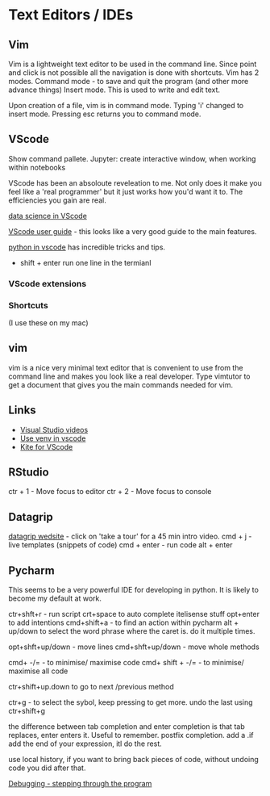 # Text Editors / IDEs

## Vim
Vim is a lightweight text editor to be used in the command line. Since point and click is not possible all the
navigation is done with shortcuts.
Vim has 2 modes.
Command mode - to save and quit the program (and other more advance things)
Insert mode. This is used to write and edit text.

Upon creation of a file, vim is in command mode. Typing 'i' changed to insert mode.
Pressing esc returns you to command mode.

## VScode
Show command pallete. Jupyter: create interactive window, when working within notebooks

VScode has been an absoloute reveleation to me. Not only does it make you feel like a 'real programmer' but it just works how you'd want it to. The efficiencies you gain are real. 

[data science in VScode](https://code.visualstudio.com/docs/datascience/overview)

[VScode user guide](https://code.visualstudio.com/docs/editor/codebasics) - this looks like a very good guide to the main features.

[python in vscode](https://code.visualstudio.com/docs/python/editing) has incredible tricks and tips. 

* shift + enter
run one line in the termianl

### VScode extensions

### Shortcuts
(I use these on my mac)


## vim
vim is a nice very minimal text editor that is convenient to use from the command line and makes you look like a real developer.
Type vimtutor to get a document that gives you the main commands needed for vim. 

## Links

* [Visual Studio videos](https://code.visualstudio.com/docs/introvideos/codeediting)
* [Use venv in vscode](https://code.visualstudio.com/docs/python/environments)
* [Kite for VScode](https://help.kite.com/article/69-using-the-vs-code-plugin)


## RStudio

ctr + 1 - Move focus to editor
ctr + 2 - Move focus to console

## Datagrip
[datagrip wedsite](https://www.jetbrains.com/datagrip/) - click on 'take a tour' for a 45 min intro video.
cmd + j - live templates (snippets of code)
cmd + enter - run code
alt + enter

## Pycharm
This seems to be a very powerful IDE for developing in python. It is likely to become my default at work.

ctr+shft+r - run script
crt+space to auto complete itelisense stuff
opt+enter to add intentions
cmd+shift+a - to find an action within pycharm
alt + up/down to select the word phrase where the caret is. do it multiple times. 

opt+shft+up/down - move lines
cmd+shft+up/down - move whole methods

cmd+ -/= - to minimise/ maximise code
cmd+ shift +  -/= - to minimise/ maximise all code

ctr+shift+up.down to go to next /previous method

ctr+g - to select the sybol, keep pressing to get more. undo the last using ctr+shift+g

the difference between tab completion and enter completion is that tab replaces, enter enters it. Useful to remember. 
postfix completion. add a .if add the end of your expression, itl do the rest. 

use local history, if you want to bring back pieces of code, without undoing code you did after that. 

[Debugging - stepping through the program](https://www.jetbrains.com/help/pycharm/stepping-through-the-program.html)
